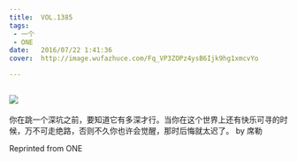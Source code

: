 ```yaml
---
title:	VOL.1385
tags:
 - 一个
 - ONE
date:	2016/07/22 1:41:36
cover:	http://image.wufazhuce.com/Fq_VP3ZOPz4ysB6Ijk9hg1xmcvYo

---
```

![](http://image.wufazhuce.com/Fq_VP3ZOPz4ysB6Ijk9hg1xmcvYo)
---

你在跳一个深坑之前，要知道它有多深才行。当你在这个世界上还有快乐可寻的时候，万不可走绝路，否则不久你也许会觉醒，那时后悔就太迟了。 by 席勒
 
Reprinted from ONE
